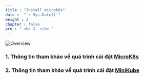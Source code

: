 ```yaml
---
title : "Install microk8s"
date :  "`r Sys.Date()`" 
weight : 2
chapter : false
pre : " <b> 2. </b> "
---
```


![Overview](/images/1-Basic_concepts./11.png)

### 1. Thông tin tham khảo về quá trình cài đặt [MicroK8s](https://microk8s.io/)

### 2. Thông tin tham khảo về quá trình cài đặt [MiniKube](https://minikube.sigs.k8s.io/docs/start/?arch=%2Flinux%2Fx86-64%2Fstable%2Fbinary+download) 

